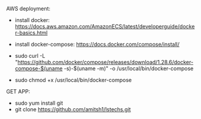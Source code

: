 AWS deployment:

* install docker: https://docs.aws.amazon.com/AmazonECS/latest/developerguide/docker-basics.html
* install docker-compose: https://docs.docker.com/compose/install/

* sudo curl -L "https://github.com/docker/compose/releases/download/1.28.6/docker-compose-$(uname -s)-$(uname -m)" -o /usr/local/bin/docker-compose

* sudo chmod +x /usr/local/bin/docker-compose

GET APP:

* sudo yum install git
* git clone https://github.com/amitsh1/lstechs.git